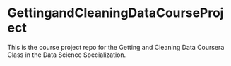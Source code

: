 # GettingandCleaningDataCourseProject
This is the course project repo for the Getting and Cleaning Data Coursera Class in the Data Science Specialization.
